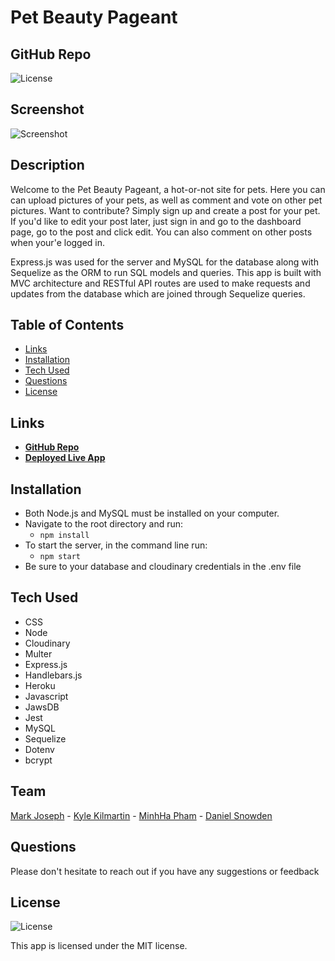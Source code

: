 # Pet Beauty Pageant

## GitHub Repo

![License](https://img.shields.io/badge/License%3A-MIT-green.svg)

## Screenshot

![Screenshot](./public/images/home-screenshot.png)

## Description

Welcome to the Pet Beauty Pageant, a hot-or-not site for pets. Here you can can upload pictures of your pets, as well as comment and vote on other pet pictures. Want to contribute? Simply sign up and create a post for your pet. If you'd like to edit your post later, just sign in and go to the dashboard page, go to the post and click edit. You can also comment on other posts when your'e logged in.

Express.js was used for the server and MySQL for the database along with Sequelize as the ORM to run SQL models and queries. This app is built with MVC architecture and RESTful API routes are used to make requests and updates from the database which are joined through Sequelize queries.

## Table of Contents

- [Links](#links)
- [Installation](#installation)
- [Tech Used](#tech-used)
- [Questions](#questions)
- [License](#license)

## Links

- **[GitHub Repo](https://github.com/snowden421/pet-beauty-pageant)**
- **[Deployed Live App](https://morning-woodland-90591.herokuapp.com/)**

## Installation

- Both Node.js and MySQL must be installed on your computer.
- Navigate to the root directory and run:
  - `npm install`
- To start the server, in the command line run:
  - `npm start`
- Be sure to your database and cloudinary credentials in the .env file

## Tech Used

- CSS
- Node
- Cloudinary
- Multer
- Express.js
- Handlebars.js
- Heroku
- Javascript
- JawsDB
- Jest
- MySQL
- Sequelize
- Dotenv
- bcrypt

## Team

[Mark Joseph](https://github.com/mjos7) - [Kyle Kilmartin](https://github.com/KyleKilmartin371) - [MinhHa Pham](https://github.com/minhhap) - [Daniel Snowden](https://github.com/snowden421)

## Questions

Please don't hesitate to reach out if you have any suggestions or feedback

## License

![License](https://img.shields.io/badge/License%3A-MIT-green.svg)

This app is licensed under the MIT license.
